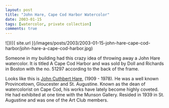```yaml
---
layout: post
title: "John Hare, Cape Cod Harbor Watercolor"
date: 2003-01-15
tags: [watercolor, private collection]
comments: true
---
```

![]({{ site.url }}/images/posts/2003/2003-01-15-john-hare-cape-cod-harbor/john-hare-a-cape-cod-harbor.jpg)

Someone in my building had this crazy idea of throwing away a John Hare watercolor. It is titled A Cape Cod Harbor and was sold by Doll and Richards in Boston with the no. 51297 according to the back of the frame.

Looks like this is [John Cuthbert Hare](http://www.skinnerinc.com/search?s=John+Cuthbert+Hare), (1909 - 1978). He was a well known Provincetown, Gloucester  and St. Augustine.  Known as the dean of watercolorist on Cape Cod, his works have lately become highly coveted.  He had exhibited at one time with the Munson Gallery. Resided in 1939 in St. Augustine and was one of the Art Club members.
